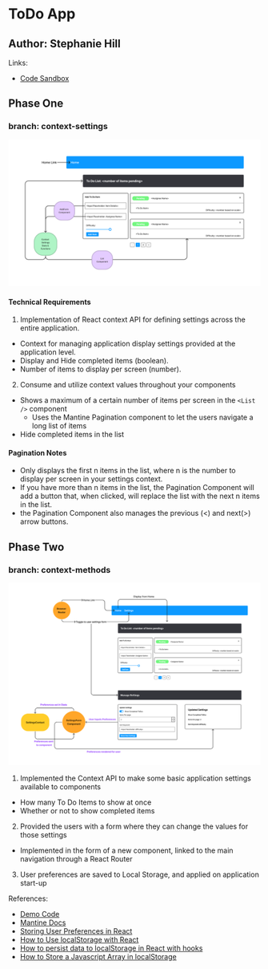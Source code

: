 # ToDo App

## Author: Stephanie Hill

Links:

- [Code Sandbox](https://codesandbox.io/p/github/stephnitis/todo-app/draft/goofy-dream?file=%2FREADME.md&workspace=%257B%2522activeFileId%2522%253A%2522cl9ye3gxl000xlri0798d1bsr%2522%252C%2522openFiles%2522%253A%255B%2522%252FREADME.md%2522%255D%252C%2522sidebarPanel%2522%253A%2522EXPLORER%2522%252C%2522gitSidebarPanel%2522%253A%2522COMMIT%2522%252C%2522sidekickItems%2522%253A%255B%257B%2522key%2522%253A%2522cl9ye3inp000o3b6hkydwhpnz%2522%252C%2522type%2522%253A%2522PROJECT_SETUP%2522%252C%2522isMinimized%2522%253Afalse%257D%252C%257B%2522type%2522%253A%2522TASK_LOG%2522%252C%2522taskId%2522%253A%2522start%2522%252C%2522key%2522%253A%2522cl9ye3wzn004n3b6h1qh6pdwz%2522%252C%2522isMinimized%2522%253Afalse%257D%255D%257D)

## Phase One

### branch: context-settings

![UML for lab31](./assets/Lab31.png)

#### Technical Requirements

1. Implementation of React context API for defining settings across the entire application.

- Context for managing application display settings provided at the application level.
- Display and Hide completed items (boolean).
- Number of items to display per screen (number).

2. Consume and utilize context values throughout your components

- Shows a maximum of a certain number of items per screen in the `<List />` component
  - Uses the Mantine Pagination component to let the users navigate a long list of items
- Hide completed items in the list

#### Pagination Notes

- Only displays the first n items in the list, where n is the number to display per screen in your settings context.
- If you have more than n items in the list, the Pagination Component will add a button that, when clicked, will replace the list with the next n items in the list.
- the Pagination Component also manages the previous (<) and next(>) arrow buttons.

## Phase Two

### branch: context-methods

![UML for lab32](./assets/Lab32.png)

1. Implemented the Context API to make some basic application settings available to components

- How many To Do Items to show at once
- Whether or not to show completed items

2. Provided the users with a form where they can change the values for those settings

- Implemented in the form of a new component, linked to the main navigation through a React Router

3. User preferences are saved to Local Storage, and applied on application start-up

References:

- [Demo Code](https://github.com/codefellows/seattle-code-javascript-401d48)
- [Mantine Docs](https://mantine.dev/)
- [Storing User Preferences in React](https://dev.to/lrth06/storing-user-preferences-in-react-2g4i)
- [How to Use localStorage with React](https://www.freecodecamp.org/news/how-to-use-localstorage-with-react-hooks-to-set-and-get-items/)
- [How to persist data to localStorage in React with hooks](https://dev.to/gautham495/how-to-persist-data-to-localstorage-in-react-with-hooks-6ma)
- [How to Store a Javascript Array in localStorage](https://catalins.tech/store-array-in-localstorage/)